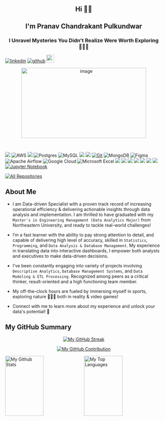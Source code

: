 <h2 align="center">Hi 🤘🏻</h2>
<h2 align="center">I'm Pranav Chandrakant Pulkundwar</h2>
<h3 align="center">I Unravel Mysteries You Didn't Realize Were Worth Exploring 🏄🏻‍♂️ </h3>

<p align=center>

<a href="https://www.linkedin.com/in/pranav-pulkundwar/" target="blank">![linkedin](https://img.shields.io/badge/Linkedin-0077b5?style=for-the-badge&logo=Linkedin&logoColor=white)</a> <a href="https://github.com/pulkundwarp?tab=repositories" target="blank">![github](https://img.shields.io/badge/GitHub-000000?style=for-the-badge&logo=GitHub&logoColor=white)</a> <img height="25" src="https://komarev.com/ghpvc/?username=pulkundwarp&color=green&style=for-the-badge"/> 

<p align=center>

<img align="center" height="225px" width="400px" src="https://github.com/pulkundwarp/pulkundwarp/blob/main/GitHub/Analytics.jpg" alt="image" />

</a>
</p>

<br>

[![](https://img.shields.io/badge/Python-FFD43B?style=for-the-badge&logo=python&logoColor=darkgreen)](https://www.python.org) ![AWS](https://img.shields.io/badge/AWS-%23FF9900.svg?style=for-the-badge&logo=amazon-aws&logoColor=white) [![](https://img.shields.io/badge/Tableau-E97627?style=for-the-badge&logo=Tableau&logoColor=white)](https://www.tableau.com) ![Postgres](https://img.shields.io/badge/postgres-%23316192.svg?style=for-the-badge&logo=postgresql&logoColor=white) ![MySQL](https://img.shields.io/badge/mysql-4479A1.svg?style=for-the-badge&logo=mysql&logoColor=white) [![](https://img.shields.io/badge/PowerBI-F2C811?style=for-the-badge&logo=Power%20BI&logoColor=white)](https://powerbi.microsoft.com/en-us/) [![](https://img.shields.io/badge/Colab-F9AB00?style=for-the-badge&logo=googlecolab&color=525252)](https://colab.research.google.com)   [![Git](https://img.shields.io/badge/git-%23F05033.svg?style=for-the-badge&logo=git&logoColor=white)](https://git-scm.com/) ![MongoDB](https://img.shields.io/badge/MongoDB-%234ea94b.svg?style=for-the-badge&logo=mongodb&logoColor=white) ![Figma](https://img.shields.io/badge/figma-%23F24E1E.svg?style=for-the-badge&logo=figma&logoColor=white) ![Apache Airflow](https://img.shields.io/badge/Apache%20Airflow-017CEE?style=for-the-badge&logo=Apache%20Airflow&logoColor=white) ![Google Cloud](https://img.shields.io/badge/GoogleCloud-%234285F4.svg?style=for-the-badge&logo=google-cloud&logoColor=white) ![Microsoft Excel](https://img.shields.io/badge/Microsoft_Excel-217346?style=for-the-badge&logo=microsoft-excel&logoColor=white) [![](https://img.shields.io/badge/Microsoft_Office-D83B01?style=for-the-badge&logo=microsoft-office&logoColor=white)](https://www.office.com) [![](https://img.shields.io/badge/R-276DC3?style=for-the-badge&logo=r&logoColor=white)](https://www.r-project.org) [![](https://img.shields.io/badge/scikit_learn-F7931E?style=for-the-badge&logo=scikit-learn&logoColor=white)](https://scikit-learn.org/stable/) [![](https://img.shields.io/badge/SciPy-654FF0?style=for-the-badge&logo=SciPy&logoColor=white)](https://www.scipy.org) [![](https://img.shields.io/badge/Numpy-777BB4?style=for-the-badge&logo=numpy&logoColor=white)](https://numpy.org) [![](https://img.shields.io/badge/Pandas-2C2D72?style=for-the-badge&logo=pandas&logoColor=white)](https://pandas.pydata.org)  [![](https://img.shields.io/badge/Plotly-239120?style=for-the-badge&logo=plotly&logoColor=white)](https://plotly.com) [![Jupyter Notebook](https://img.shields.io/badge/jupyter-%23FA0F00.svg?style=for-the-badge&logo=jupyter&logoColor=white)](https://jupyter.org/)

<p align="left"><a href="https://github.com/pulkundwarp?tab=repositories" target="_blank"><img alt="All Repositories" title="All Repositories" src="https://img.shields.io/badge/-All%20Repos-2962FF?style=for-the-badge&logo=koding&logoColor=white"/></a>

## About Me
<div>

* I am Data-driven Specialist with a proven track record of increasing operational efficiency & delivering actionable insights through data analysis and implementation. I am thrilled to have graduated with my `Master's in Engineering Management (Data Analytics Major)` from Northeastern University, and ready to tackle real-world challenges!

* I’m a fast learner with the ability to pay strong attention to detail, and capable of delivering high level of accuracy, skilled in `Statistics`, `Programming`, and `Data Analysis & Database Management`. My experience in translating data into interactive dashboards, I empower both analysts and executives to make data-driven decisions. 
 
* I've been constantly engaging into variety of projects involving `Descriptive Analytics`, `Database Management Systems`, and `Data Modeling & ETL Processing`. Recognized among peers as a critical thinker, result-oriented and a high functioning team member.

*  My off-the-clock hours are fueled by immersing myself in sports, exploring nature 🧗🏻‍♀️ both in reality & video games!

* Connect with me to learn more about my experience and unlock your data's potential! 🤝

</div>

## My GitHub Summary

<p align="center">
  <a href="https://github.com/pulkundwarp">
    <img src="https://github-readme-streak-stats.herokuapp.com/?user=pulkundwarp&theme=radical&border=7F3FBF&background=0D1117" alt="My GitHub Streak"/>
  </a>
</p>

<p align="center">
  <a href="https://github.com/pulkundwarp">
    <img src="https://github-profile-summary-cards.vercel.app/api/cards/profile-details?username=pulkundwarp&theme=radical" alt="My GitHub Contribution"/>
  </a>
</p>

<a> 
    <a href="https://github.com/pulkundwarp"><img alt="My Github Stats" src="https://denvercoder1-github-readme-stats.vercel.app/api?username=pulkundwarp&show_icons=true&count_private=true&theme=react&border_color=7F3FBF&bg_color=0D1117&title_color=F85D7F&icon_color=F8D866" height="192px" width="49.5%"/></a>
  <a href="https://github.com/pulkundwarp"><img alt="My Top Languages" src="https://denvercoder1-github-readme-stats.vercel.app/api/top-langs/?username=pulkundwarp&langs_count=8&layout=compact&theme=react&border_color=7F3FBF&bg_color=0D1117&title_color=F85D7F&icon_color=F8D866" height="192px" width="49.5%"/></a>
  <br/>
</a>
